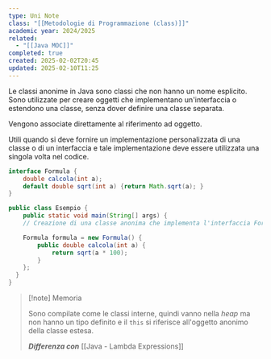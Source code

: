 ```yaml
---
type: Uni Note
class: "[[Metodologie di Programmazione (class)]]"
academic year: 2024/2025
related:
  - "[[Java MOC]]"
completed: true
created: 2025-02-02T20:45
updated: 2025-02-10T11:25
---
```

Le classi anonime in Java sono classi che non hanno un nome esplicito. Sono utilizzate per creare oggetti che implementano un'interfaccia o estendono una classe, senza dover definire una classe separata.

Vengono associate direttamente al riferimento ad oggetto.

Utili quando si deve fornire un implementazione personalizzata di una classe o di un interfaccia e tale implementazione deve essere utilizzata una singola volta nel codice.

```java
interface Formula {
	double calcola(int a);
	default double sqrt(int a) {return Math.sqrt(a); }
}
```

```java
public class Esempio {
	public static void main(String[] args) {
    // Creazione di una classe anonima che implementa l'interfaccia Formula

    Formula formula = new Formula() {
		public double calcola(int a) {
			return sqrt(a * 100);
		}
	};
  }
}
```

>[!note] Memoria 
>
>Sono compilate come le classi interne, quindi vanno nella *heap* ma non hanno un tipo definito e il `this` si riferisce all'oggetto anonimo della classe estesa.
>
>***Differenza con*** [[Java - Lambda Expressions]]

